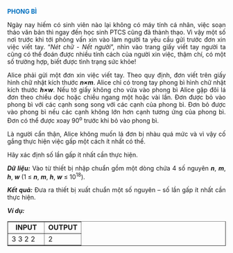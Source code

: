 <div class="problem_description" id="problem_description">
			<p><strong><span style="color:#0070c0">PHONG BÌ</span></strong></p>

<p style="text-align:justify">Ngày nay hiếm có sinh viên nào lại không có máy tính cá nhân, việc soạn thảo văn bản thì ngay đến học sinh PTCS cũng đã thành thạo. Vì vậy một số nơi trước khi tới phỏng vấn xin vào làm người ta yêu cầu gửi trước đơn xin việc viết tay. “<em>Nét chữ - Nết người</em>”, nhìn vào trang giấy viết tay người ta cũng có thể đoán được nhiều tính cách của người xin việc, thậm chí, có một số trường hợp, biết được tình trạng sức khỏe!</p>

<p style="text-align:justify">Alice phải gửi một đơn xin việc viết tay. Theo quy định, đơn viết trên giấy hình chữ nhật kích thước <strong><em>n×m</em></strong>. Alice chỉ có trong tay phong bì hình chữ nhật kích thước <strong><em>h×w</em></strong>. Nếu tờ giấy không cho vừa vào phong bì Alice gập đôi lá đơn theo chiều dọc hoặc chiều ngang một hoặc vài lần. Đơn được bỏ vào phong bì với các cạnh song song với các cạnh của phong bì. Đơn bỏ được vào phong bì nếu các cạnh không lớn hơn cạnh tương ứng của phong bì. Đơn có thể được xoay 90<sup>o</sup> trước khi bỏ vào phong bì.</p>

<p style="text-align:justify">Là người cẩn thận, Alice không muốn lá đơn bị nhàu quá mức và vì vậy cố gắng thực hiện việc gấp một cách ít nhất có thể.</p>

<p style="text-align:justify">Hãy xác định số lần gấp ít nhất cần thực hiện.</p>

<p style="text-align:justify"><strong><em>Dữ liệu:</em></strong> Vào từ thiết bị nhập chuẩn gồm một dòng chứa 4 số nguyên <strong><em>n</em></strong>, <strong><em>m</em></strong>, <strong><em>h</em></strong>, <strong><em>w</em></strong> (1 ≤ <strong><em>n</em></strong>, <strong><em>m</em></strong>, <strong><em>h</em></strong>, <strong><em>w</em></strong> ≤ 10<sup>18</sup>).</p>

<p style="text-align:justify"><strong><em>Kết quả:</em></strong> Đưa ra thiết bị xuất chuẩn một số nguyên – số lần gấp ít nhất cần thực hiện.</p>

<p style="text-align:justify"><strong><em>Ví dụ: </em></strong></p>

<table border="1" cellpadding="1" cellspacing="1" style="width:100%">
	<tbody>
		<tr>
			<td style="text-align:center; vertical-align:top; width:50%"><strong>INPUT</strong></td>
			<td style="text-align:center; vertical-align:top; width:50%"><strong>OUTPUT</strong></td>
		</tr>
		<tr>
			<td style="vertical-align:top; width:50%">3 3 2 2
             </td>
			<td style="vertical-align:top; width:50%">2</td>
		</tr>
	</tbody>
</table>